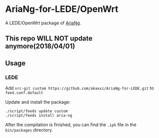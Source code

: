 # AriaNg-for-LEDE/OpenWrt

A LEDE/OpenWrt package of [AriaNg](https://github.com/mayswind/AriaNg).

## This repo WILL NOT update anymore(2018/04/01)

## Usage

### LEDE

Add `src-git custom https://github.com/akaxxi/AriaNg-for-LEDE.git` to `feed.conf.default`

Update and install the package:

```
./script/feeds update custom
./script/feeds install aria-ng
```

After the compilation is finished, you can find the `.ipk` file in the `bin/packages` directory. 

